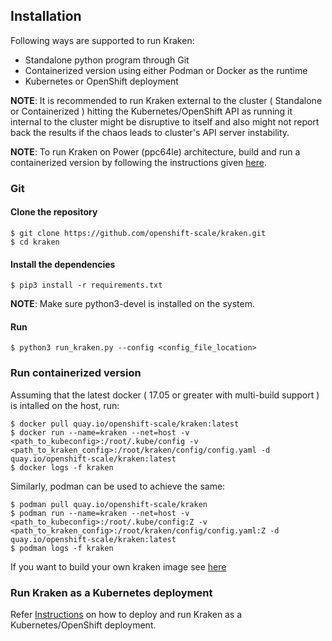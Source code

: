 ## Installation

Following ways are supported to run Kraken:

- Standalone python program through Git
- Containerized version using either Podman or Docker as the runtime
- Kubernetes or OpenShift deployment

**NOTE**: It is recommended to run Kraken external to the cluster ( Standalone or Containerized ) hitting the Kubernetes/OpenShift API as running it internal to the cluster might be disruptive to itself and also might not report back the results if the chaos leads to cluster's API server instability.

**NOTE**: To run Kraken on Power (ppc64le) architecture, build and run a containerized version by following the instructions given [here](https://github.com/openshift-scale/kraken/tree/master/containers/build_own_image-README.md).

### Git

#### Clone the repository
```
$ git clone https://github.com/openshift-scale/kraken.git
$ cd kraken
```

#### Install the dependencies
```
$ pip3 install -r requirements.txt
```

**NOTE**: Make sure python3-devel is installed on the system.

#### Run
```
$ python3 run_kraken.py --config <config_file_location>
```

### Run containerized version
Assuming that the latest docker ( 17.05 or greater with multi-build support ) is intalled on the host, run:
```
$ docker pull quay.io/openshift-scale/kraken:latest
$ docker run --name=kraken --net=host -v <path_to_kubeconfig>:/root/.kube/config -v <path_to_kraken_config>:/root/kraken/config/config.yaml -d quay.io/openshift-scale/kraken:latest
$ docker logs -f kraken
```

Similarly, podman can be used to achieve the same:
```
$ podman pull quay.io/openshift-scale/kraken
$ podman run --name=kraken --net=host -v <path_to_kubeconfig>:/root/.kube/config:Z -v <path_to_kraken_config>:/root/kraken/config/config.yaml:Z -d quay.io/openshift-scale/kraken:latest
$ podman logs -f kraken
```

If you want to build your own kraken image see [here](https://github.com/openshift-scale/kraken/tree/master/containers/build_own_image-README.md)


### Run Kraken as a Kubernetes deployment
Refer [Instructions](https://github.com/openshift-scale/kraken/blob/master/containers/README.md) on how to deploy and run Kraken as a Kubernetes/OpenShift deployment.
